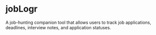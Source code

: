 # jobLogr
A job-hunting companion tool that allows users to track job applications, deadlines, interview notes, and application statuses.
